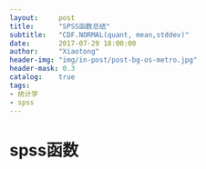 ```yaml
---
layout:     post
title:      "SPSS函数总结"
subtitle:   "CDF.NORMAL(quant, mean,stddev)"
date:       2017-07-29 18:00:00
author:     "Xiaotong"
header-img: "img/in-post/post-bg-os-metro.jpg"
header-mask: 0.3
catalog:    true
tags:
- 统计学
- spss
---
```


# spss函数

